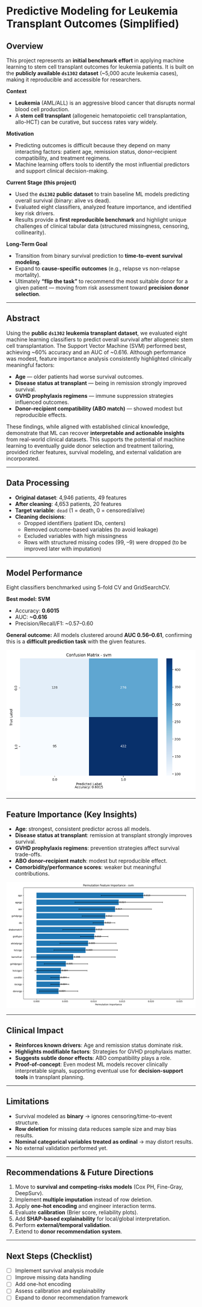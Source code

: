 # Predictive Modeling for Leukemia Transplant Outcomes (Simplified)

## Overview
This project represents an **initial benchmark effort** in applying machine learning to stem cell transplant outcomes for leukemia patients. It is built on the **publicly available `ds1302` dataset** (~5,000 acute leukemia cases), making it reproducible and accessible for researchers.  

**Context**  
- **Leukemia** (AML/ALL) is an aggressive blood cancer that disrupts normal blood cell production.  
- A **stem cell transplant** (allogeneic hematopoietic cell transplantation, allo-HCT) can be curative, but success rates vary widely.  

**Motivation**  
- Predicting outcomes is difficult because they depend on many interacting factors: patient age, remission status, donor–recipient compatibility, and treatment regimens.  
- Machine learning offers tools to identify the most influential predictors and support clinical decision-making.  

**Current Stage (this project)**  
- Used the **`ds1302` public dataset** to train baseline ML models predicting overall survival (binary: alive vs dead).  
- Evaluated eight classifiers, analyzed feature importance, and identified key risk drivers.  
- Results provide a **first reproducible benchmark** and highlight unique challenges of clinical tabular data (structured missingness, censoring, collinearity).  

**Long-Term Goal**  
- Transition from binary survival prediction to **time-to-event survival modeling**.  
- Expand to **cause-specific outcomes** (e.g., relapse vs non-relapse mortality).  
- Ultimately **“flip the task”** to recommend the most suitable donor for a given patient — moving from risk assessment toward **precision donor selection**.  

---

## Abstract
Using the **public `ds1302` leukemia transplant dataset**, we evaluated eight machine learning classifiers to predict overall survival after allogeneic stem cell transplantation. The Support Vector Machine (SVM) performed best, achieving ~60% accuracy and an AUC of ~0.616. Although performance was modest, feature importance analysis consistently highlighted clinically meaningful factors:  

- **Age** — older patients had worse survival outcomes.  
- **Disease status at transplant** — being in remission strongly improved survival.  
- **GVHD prophylaxis regimens** — immune suppression strategies influenced outcomes.  
- **Donor–recipient compatibility (ABO match)** — showed modest but reproducible effects.  

These findings, while aligned with established clinical knowledge, demonstrate that ML can recover **interpretable and actionable insights** from real-world clinical datasets. This supports the potential of machine learning to eventually guide donor selection and treatment tailoring, provided richer features, survival modeling, and external validation are incorporated.  

---

## Data Processing
- **Original dataset**: 4,946 patients, 49 features  
- **After cleaning**: 4,653 patients, 20 features  
- **Target variable**: `dead` (1 = death, 0 = censored/alive)  
- **Cleaning decisions**:  
  - Dropped identifiers (patient IDs, centers)  
  - Removed outcome-based variables (to avoid leakage)  
  - Excluded variables with high missingness  
  - Rows with structured missing codes (99, –9) were dropped (to be improved later with imputation)  

---

## Model Performance
Eight classifiers benchmarked using 5-fold CV and GridSearchCV.  

**Best model: SVM**  
- Accuracy: **0.6015**  
- AUC: **~0.616**  
- Precision/Recall/F1: ~0.57–0.60  

**General outcome:** All models clustered around **AUC 0.56–0.61**, confirming this is a **difficult prediction task** with the given features.  

![Model Performance](visuals/classification/svm/svm_confusion_matrix.png)  

---

## Feature Importance (Key Insights)
- **Age**: strongest, consistent predictor across all models.  
- **Disease status at transplant**: remission at transplant strongly improves survival.  
- **GVHD prophylaxis regimens**: prevention strategies affect survival trade-offs.  
- **ABO donor–recipient match**: modest but reproducible effect.  
- **Comorbidity/performance scores**: weaker but meaningful contributions.  
 
![Feature Importance Placeholder](visuals/classification/svm/svm_feat_importance.png)  

---

## Clinical Impact
- **Reinforces known drivers**: Age and remission status dominate risk.  
- **Highlights modifiable factors**: Strategies for GVHD prophylaxis matter.  
- **Suggests subtle donor effects**: ABO compatibility plays a role.  
- **Proof-of-concept**: Even modest ML models recover clinically interpretable signals, supporting eventual use for **decision-support tools** in transplant planning.  

---

## Limitations
- Survival modeled as **binary** → ignores censoring/time-to-event structure.  
- **Row deletion** for missing data reduces sample size and may bias results.  
- **Nominal categorical variables treated as ordinal** → may distort results.  
- No external validation performed yet.  

---

## Recommendations & Future Directions
1. Move to **survival and competing-risks models** (Cox PH, Fine-Gray, DeepSurv).  
2. Implement **multiple imputation** instead of row deletion.  
3. Apply **one-hot encoding** and engineer interaction terms.  
4. Evaluate **calibration** (Brier score, reliability plots).  
5. Add **SHAP-based explainability** for local/global interpretation.  
6. Perform **external/temporal validation**.  
7. Extend to **donor recommendation system**.  

---

## Next Steps (Checklist)
- [ ] Implement survival analysis module  
- [ ] Improve missing data handling  
- [ ] Add one-hot encoding  
- [ ] Assess calibration and explainability  
- [ ] Expand to donor recommendation framework  
